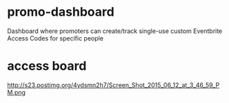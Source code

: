 # promo-dashboard
Dashboard where promoters can create/track single-use custom Eventbrite Access Codes for specific people

# access board
http://s23.postimg.org/4ydsmn2h7/Screen_Shot_2015_06_12_at_3_46_59_PM.png

